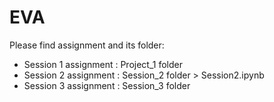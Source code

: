 # EVA
Please find assignment and its folder:

- Session 1 assignment :  Project_1 folder
- Session 2 assignment : Session_2 folder > Session2.ipynb
- Session 3 assignment : Session_3 folder
